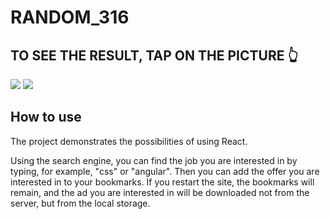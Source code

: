 # RANDOM_316
## TO SEE THE RESULT, TAP ON THE PICTURE 👆

<a href="https://babinigor.github.io/RANDOM_316/"><img src="https://github.com/user-attachments/assets/dffca14d-88f7-4c13-abf2-5e11d14a0585"/></a>
<a href="https://babinigor.github.io/RANDOM_316/"><img src="https://github.com/user-attachments/assets/5ffedfc3-d9fe-40cf-9587-b486834db558"/></a>

## How to use
The project demonstrates the possibilities of using React.

Using the search engine, you can find the job you are interested in by typing, for example, "css" or "angular". Then you can add the offer you are interested in to your bookmarks. If you restart the site, the bookmarks will remain, and the ad you are interested in will be downloaded not from the server, but from the local storage.

